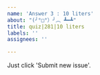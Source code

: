```yaml
---
name: 'Answer 3 : 10 liters'
about: "(╯°□°）╯︵ ┻━┻"
title: quiz|281|10 liters
labels: ''
assignees: ''

---
```


Just click 'Submit new issue'.
